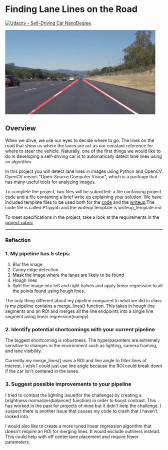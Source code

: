 # **Finding Lane Lines on the Road** 
[![Udacity - Self-Driving Car NanoDegree](https://s3.amazonaws.com/udacity-sdc/github/shield-carnd.svg)](http://www.udacity.com/drive)

<img src="laneLines_thirdPass.jpg" width="480" alt="Combined Image" />

Overview
---

When we drive, we use our eyes to decide where to go.  The lines on the road that show us where the lanes are act as our constant reference for where to steer the vehicle.  Naturally, one of the first things we would like to do in developing a self-driving car is to automatically detect lane lines using an algorithm.

In this project you will detect lane lines in images using Python and OpenCV.  OpenCV means "Open-Source Computer Vision", which is a package that has many useful tools for analyzing images.  

To complete the project, two files will be submitted: a file containing project code and a file containing a brief write up explaining your solution. We have included template files to be used both for the [code](https://github.com/udacity/CarND-LaneLines-P1/blob/master/P1.ipynb) and the [writeup](https://github.com/udacity/CarND-LaneLines-P1/blob/master/writeup_template.md).The code file is called P1.ipynb and the writeup template is writeup_template.md 

To meet specifications in the project, take a look at the requirements in the [project rubric](https://review.udacity.com/#!/rubrics/322/view)


---

### Reflection

### 1. My pipeline has 5 steps:
1. Blur the image
2. Canny edge detection
3. Mask the image where the lanes are likely to be found
4. Hough lines
5. Split the image into left and right halves and apply linear regression to all the points found using hough lines.

The only thing different about my pipeline compared to what we did in class is my pipeline contains a merge_lines() function. This takes in hough line segments and an ROI and merges all the line endpoints into a single line segment using linear regression(numpy)


### 2. Identify potential shortcomings with your current pipeline

The biggest shortcoming is robustness. The hyperparamters are extremely sensitive to changes in the environment such as lighting, camera framing, and lane visibility.

Currently my merge_lines() uses a ROI and line angle to filter lines of interest. I wish I could just use line angle because the ROI could break down if the car isn't centered in the lanes.


### 3. Suggest possible improvements to your pipeline

I tried to combat the lighting issue(for the challenge) by creating a brightness normalizer(balance() function) in order to boost contrast. This has worked in the past for projects of mine but it didn't help the challenge. I suspect there is another issue that causes my code to crash that I haven't looked into.

I would also like to create a more tuned linear regression algorithm that doesn't require an ROI for merging lines. It would exclude outliners instead. This could help with off center lane placement and require fewer parameters.
